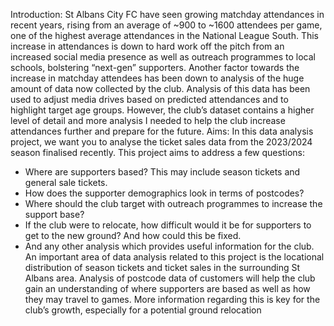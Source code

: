 Introduction:
St Albans City FC have seen growing matchday attendances in recent years, rising from an
average of ~900 to ~1600 attendees per game, one of the highest average attendances in
the National League South. This increase in attendances is down to hard work off the pitch
from an increased social media presence as well as outreach programmes to local schools,
bolstering “next-gen” supporters.
Another factor towards the
increase in matchday attendees
has been down to analysis of the
huge amount of data now
collected by the club. Analysis of
this data has been used to adjust
media drives based on predicted
attendances and to highlight
target age groups. However, the
club’s dataset contains a higher
level of detail and more analysis I
needed to help the club increase
attendances further and prepare
for the future.
Aims:
In this data analysis project, we want you to analyse the ticket sales data from the
2023/2024 season finalised recently. This project aims to address a few questions:
- Where are supporters based? This may include season tickets and general sale
tickets.
- How does the supporter demographics look in terms of postcodes?
- Where should the club target with outreach programmes to increase the support
base?
- If the club were to relocate, how difficult would it be for supporters to get to the
new ground? And how could this be fixed.
- And any other analysis which provides useful information for the club.
An important area of data analysis related to this project is the locational distribution of
season tickets and ticket sales in the surrounding St Albans area. Analysis of postcode data
of customers will help the club gain an understanding of where supporters are based as well
as how they may travel to games. More information regarding this is key for the club’s
growth, especially for a potential ground relocation
